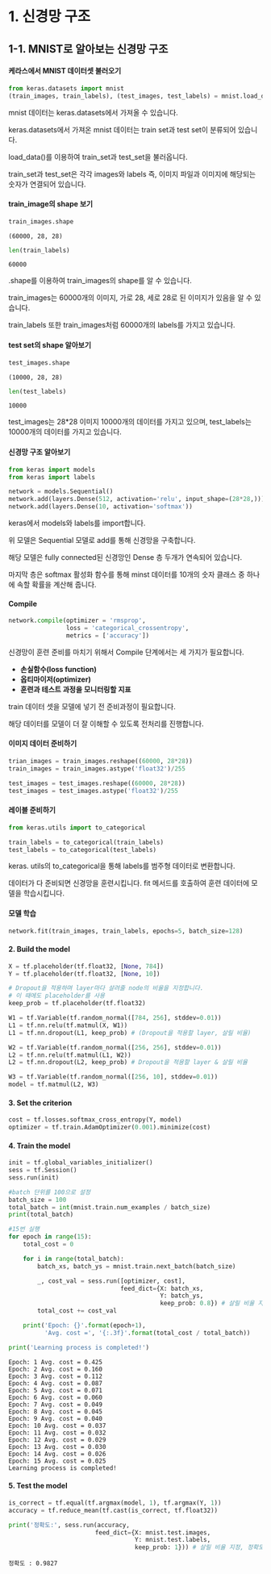# 1. 신경망 구조

## 1-1. MNIST로 알아보는 신경망 구조

####  케라스에서 MNIST 데이터셋 불러오기

```python
from keras.datasets import mnist
(train_images, train_labels), (test_images, test_labels) = mnist.load_data()
```

mnist 데이터는 keras.datasets에서 가져올 수 있습니다.

keras.datasets에서 가져온 mnist 데이터는 train set과 test set이 분류되어 있습니다.

load_data()를 이용하여 train_set과 test_set을 불러옵니다.

train_set과 test_set은 각각 images와 labels 즉, 이미지 파일과 이미지에 해당되는 숫자가 연결되어 있습니다. 



#### train_image의 shape 보기

```python
train_images.shape
```

```(60000, 28, 28)```

```python
len(train_labels)
```

```60000```

.shape를 이용하여 train_images의 shape를 알 수 있습니다.

train_images는 60000개의 이미지, 가로 28, 세로 28로 된 이미지가 있음을 알 수 있습니다. 

train_labels 또한 train_images처럼 60000개의 labels를 가지고 있습니다.



#### test set의 shape 알아보기

```python
test_images.shape
```

```(10000, 28, 28)```

```python
len(test_labels)
```

```10000```

test_images는 28*28 이미지 10000개의 데이터를 가지고 있으며, test_labels는 10000개의 데이터를 가지고 있습니다.





#### 신경망 구조 알아보기

```python
from keras import models
from keras import labels

network = models.Sequential()
metwork.add(layers.Dense(512, activation='relu', input_shape=(28*28,)))
network.add(layers.Dense(10, activation='softmax'))
```

keras에서 models와 labels를 import합니다.

위 모델은 Sequential 모델로 add를 통해 신경망을 구축합니다.

해당 모델은 fully connected된 신경망인 Dense 층 두개가 연속되어 있습니다. 

마지막 층은 softmax 활성화 함수를 통해 minst 데이터를 10개의 숫자 클래스 중 하나에 속할 확률을 계산해 줍니다.





#### Compile

```python
network.compile(optimizer = 'rmsprop',
				loss = 'categorical_crossentropy',
				metrics = ['accuracy'])
```

신경망이 훈련 준비를 마치기 위해서 Compile 단계에서는 세 가지가 필요합니다.

- **손실함수(loss function)** 
- **옵티마이저(optimizer)** 
- **훈련과 테스트 과정을 모니터링할 지표**





train 데이터 셋을 모델에 넣기 전 준비과정이 필요합니다.

해당 데이터를 모델이 더 잘 이해할 수 있도록 전처리를 진행합니다.



#### 이미지 데이터 준비하기

```python
trian_images = train_images.reshape((60000, 28*28))
train_images = train_images.astype('float32')/255

test_images = test_images.reshape((60000, 28*28))
test_images = test_images.astype('float32')/255
```



#### 레이블 준비하기

```python
from keras.utils import to_categorical

train_labels = to_categorical(train_labels)
test_labels = to_categorical(test_labels)
```

keras. utils의 to_categorical을 통해 labels를 범주형 데이터로 변환합니다.



데이터가 다 준비되면 신경망을 훈련시킵니다. fit 메서드를 호출하여 훈련 데이터에 모델을 학습시킵니다.

#### 모델 학습

```python
network.fit(train_images, train_labels, epochs=5, batch_size=128)
```







#### 2. Build the model

```python
X = tf.placeholder(tf.float32, [None, 784])
Y = tf.placeholder(tf.float32, [None, 10])

# Dropout을 적용하며 layer마다 살려줄 node의 비율을 지정합니다.
# 이 때에도 placeholder를 사용
keep_prob = tf.placeholder(tf.float32)

W1 = tf.Variable(tf.random_normal([784, 256], stddev=0.01))
L1 = tf.nn.relu(tf.matmul(X, W1))
L1 = tf.nn.dropout(L1, keep_prob) # (Dropout을 적용할 layer, 살릴 비율)

W2 = tf.Variable(tf.random_normal([256, 256], stddev=0.01))
L2 = tf.nn.relu(tf.matmul(L1, W2))
L2 = tf.nn.dropout(L2, keep_prob) # Dropout을 적용할 layer & 살릴 비율

W3 = tf.Variable(tf.random_normal([256, 10], stddev=0.01))
model = tf.matmul(L2, W3)
```



#### 3. Set the criterion

```python
cost = tf.losses.softmax_cross_entropy(Y, model)
optimizer = tf.train.AdamOptimizer(0.001).minimize(cost)
```



#### 4. Train the model

```python
init = tf.global_variables_initializer()
sess = tf.Session()
sess.run(init)

#batch 단위를 100으로 설정
batch_size = 100
total_batch = int(mnist.train.num_examples / batch_size)
print(total_batch)

#15번 실행
for epoch in range(15):
    total_cost = 0

    for i in range(total_batch):
        batch_xs, batch_ys = mnist.train.next_batch(batch_size)

        _, cost_val = sess.run([optimizer, cost],
                               feed_dict={X: batch_xs,
                                          Y: batch_ys,
                                          keep_prob: 0.8}) # 살릴 비율 지정, node 중 80%만 유지하고 20%를 train 시마다 off
        total_cost += cost_val

    print('Epoch: {}'.format(epoch+1),
          'Avg. cost =', '{:.3f}'.format(total_cost / total_batch))

print('Learning process is completed!')
```

```
Epoch: 1 Avg. cost = 0.425
Epoch: 2 Avg. cost = 0.160
Epoch: 3 Avg. cost = 0.112
Epoch: 4 Avg. cost = 0.087
Epoch: 5 Avg. cost = 0.071
Epoch: 6 Avg. cost = 0.060
Epoch: 7 Avg. cost = 0.049
Epoch: 8 Avg. cost = 0.045
Epoch: 9 Avg. cost = 0.040
Epoch: 10 Avg. cost = 0.037
Epoch: 11 Avg. cost = 0.032
Epoch: 12 Avg. cost = 0.029
Epoch: 13 Avg. cost = 0.030
Epoch: 14 Avg. cost = 0.026
Epoch: 15 Avg. cost = 0.025
Learning process is completed!
```



#### 5. Test the model

```python
is_correct = tf.equal(tf.argmax(model, 1), tf.argmax(Y, 1))
accuracy = tf.reduce_mean(tf.cast(is_correct, tf.float32))

print('정확도:', sess.run(accuracy,
                        feed_dict={X: mnist.test.images,
                                   Y: mnist.test.labels,
                                   keep_prob: 1})) # 살릴 비율 지정, 정확도를 측정하는 Test 단계에서는 전체 Node를 살려줘야 함. -> keep_prob = 1
```

`정확도 : 0.9827`

